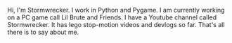 Hi, I'm Stormwrecker. I work in Python and Pygame. I am currently working on a PC game call Lil Brute and Friends. I have a Youtube channel called Stormwrecker. It has lego stop-motion videos and devlogs so far. That's all there is to say about me.
